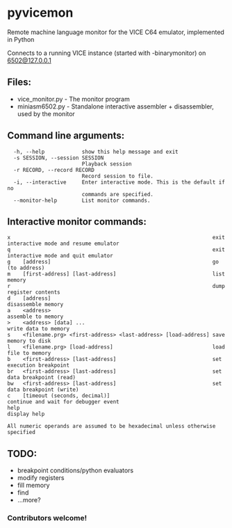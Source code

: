 # pyvicemon
Remote machine language monitor for the VICE C64 emulator, implemented in Python

Connects to a running VICE instance (started with -binarymonitor) on 6502@127.0.0.1

## Files:
* vice_monitor.py - The monitor program
* miniasm6502.py - Standalone interactive assembler + disassembler, used by the monitor

## Command line arguments:
```
  -h, --help            show this help message and exit
  -s SESSION, --session SESSION
                        Playback session
  -r RECORD, --record RECORD
                        Record session to file.
  -i, --interactive     Enter interactive mode. This is the default if no
                        commands are specified.
  --monitor-help        List monitor commands.
```
## Interactive monitor commands:
```
x                                                                 exit interactive mode and resume emulator
q                                                                 exit interactive mode and quit emulator
g    [address]                                                    go (to address)
m    [first-address] [last-address]                               list memory
r                                                                 dump register contents
d    [address]                                                    disassemble memory
a    <address>                                                    assemble to memory
>    <address> [data] ...                                         write data to memory
s    <filename.prg> <first-address> <last-address> [load-address] save memory to disk
l    <filename.prg> [load-address]                                load file to memory
b    <first-address> [last-address]                               set execution breakpoint
br   <first-address> [last-address]                               set data breakpoint (read)
bw   <first-address> [last-address]                               set data breakpoint (write)
c    [timeout (seconds, decimal)]                                 continue and wait for debugger event
help                                                              display help

All numeric operands are assumed to be hexadecimal unless otherwise specified
```
## TODO:
* breakpoint conditions/python evaluators
* modify registers
* fill memory
* find
* ...more?

### Contributors welcome!
